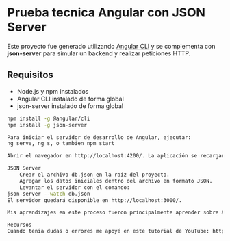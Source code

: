 # Prueba tecnica  Angular con JSON Server

Este proyecto fue generado utilizando [Angular CLI](https://github.com/angular/angular-cli) y se complementa con **json-server** para simular un backend y realizar peticiones HTTP.

## Requisitos

- Node.js y npm instalados
- Angular CLI instalado de forma global
- json-server instalado de forma global

```bash
npm install -g @angular/cli
npm install -g json-server

Para iniciar el servidor de desarrollo de Angular, ejecutar:
ng serve, ng s, o tambien npm start

Abrir el navegador en http://localhost:4200/. La aplicación se recargará automáticamente al modificar los archivos.

JSON Server
    Crear el archivo db.json en la raíz del proyecto.
    Agregar los datos iniciales dentro del archivo en formato JSON.
    Levantar el servidor con el comando:
json-server --watch db.json
El servidor quedará disponible en http://localhost:3000/.

Mis aprendizajes en este proceso fueron principalmente aprender sobre Angular, unirlo a un backend usando json-server, lo que me permitió entender mucho mejor cómo funcionan las peticiones HTTP y el manejo de errores, gracias al tutorial y a un video externo pude comprender el flujo básico de Angular, ya que antes tenía muy poco conocimiento sobre el, y ahora entiendo mejor su estructura, la división en componentes para una mejor organización, así como el manejo de rutas y peticiones, además, aprendí a integrar recursos externos cuando la documentación oficial no era suficiente, lo que me ayudó a reforzar mi comprensión y a sentirme más seguro trabajando con Angular no obstante me gustaria seguir aprendiendo

Recursos
Cuando tenia dudas o errores me apoyé en este tutorial de YouTube: https://www.youtube.com/watch?v=yg3zS52FH8M&list=PLrAw40DbN0l2XNbdFx0GvoRdzsyqTsdmP 
